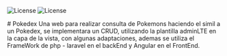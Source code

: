 <p>
<img src="https://camo.githubusercontent.com/f95bc3563f514552eb00b8d60e626a9f7031ce31/68747470733a2f2f706f7365722e707567782e6f72672f676c6f7564656d616e732f73686f7070696e67636172742f6c6963656e7365" alt="License" data-canonical-src="#" style="max-width:100%;">
    
<img src="https://camo.githubusercontent.com/7346d52cce96c92cdb854c174f8646567f6f5784/68747470733a2f2f7472617669732d63692e6f72672f4372696e73616e652f4c61726176656c53686f7070696e67636172742e706e673f6272616e63683d6d6173746572" alt="License" data-canonical-src="#" style="max-width:100%;">
</p>
# Pokedex
Una web para realizar consulta de Pokemons haciendo el simil a un Pokedex, se implementara un CRUD, utilizando la plantilla adminLTE en la capa de la vista, con algunas adaptaciones, ademas se utiliza el FrameWork de php - laravel en el backEnd y Angular en el FrontEnd.
